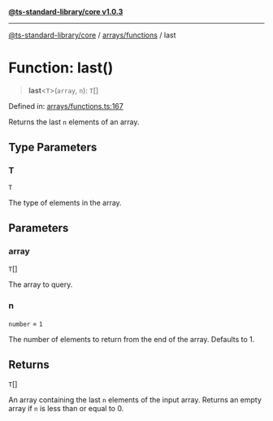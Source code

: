 [**@ts-standard-library/core v1.0.3**](../../../README.md)

***

[@ts-standard-library/core](../../../modules.md) / [arrays/functions](../README.md) / last

# Function: last()

> **last**\<`T`\>(`array`, `n`): `T`[]

Defined in: [arrays/functions.ts:167](https://github.com/gabaudette/ts-stdlib/blob/be448e6a9d9c20c6c2f27f6550ce4e65fc8c9b89/packages/core/src/arrays/functions.ts#L167)

Returns the last `n` elements of an array.

## Type Parameters

### T

`T`

The type of elements in the array.

## Parameters

### array

`T`[]

The array to query.

### n

`number` = `1`

The number of elements to return from the end of the array. Defaults to 1.

## Returns

`T`[]

An array containing the last `n` elements of the input array. Returns an empty array if `n` is less than or equal to 0.
